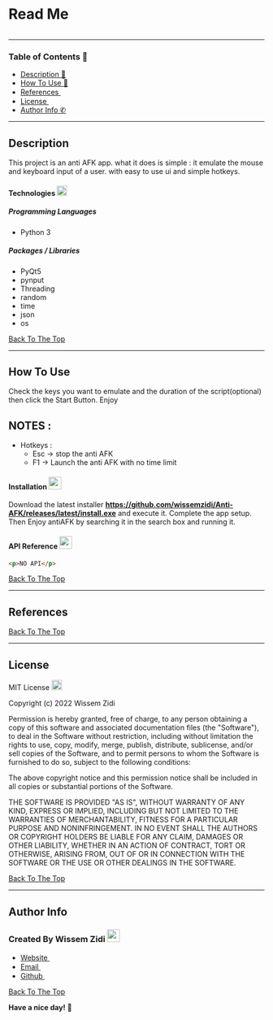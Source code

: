 # Read Me

<!-- ## [👀 Live-Server](https://.netlify.app) -->

<img src="./preview.png" alt="">

---

### Table of Contents 👋

- [Description 📄](#description)
- [How To Use 📙](#how-to-use)
- [References <img src="https://github.com/Wissem-Zidi/icons/blob/main/reference.svg" height="15" alt="">](#references)
- [License <img src="https://github.com/Wissem-Zidi/icons/blob/main/licence.svg" height="15" alt="">](#license)
- [Author Info ✆](#author-info)

---

## Description

This project is an anti AFK app.
what it does is simple :
    it emulate the mouse and keyboard input of a user.
with easy to use ui and simple hotkeys.

#### Technologies <img src="https://github.com/Wissem-Zidi/icons/blob/main/technologies.svg" alt="🛠️" height="20">

##### Programming Languages
- Python 3
##### Packages / Libraries
- PyQt5
- pynput
- Threading
- random
- time
- json
- os

[Back To The Top](#read-me)

---

## How To Use

Check the keys you want to emulate and the duration of the script(optional) then click the Start Button.
Enjoy

## NOTES : 
- Hotkeys :
    - Esc -> stop the anti AFK
    - F1 -> Launch the anti AFK with no time limit

#### Installation <img src="https://github.com/Wissem-Zidi/icons/blob/main/settings.svg" alt="" height="25">

<!-- Download the latest installer **https://github.com/wissemzidi/Anti-AFK/releases/latest** and execute it. -->
Download the latest installer **https://github.com/wissemzidi/Anti-AFK/releases/latest/install.exe** and execute it.
Complete the app setup.
Then Enjoy antiAFK by searching it in the search box and running it.

#### API Reference <img src="https://github.com/Wissem-Zidi/icons/blob/main/api.svg" alt="" height="25">

```html
<p>NO API</p>
```

[Back To The Top](#read-me)

---

## References

[Back To The Top](#read-me)

---

## License

MIT License <img src="https://github.com/Wissem-Zidi/icons/blob/main/licence.svg" height="20" alt="">

Copyright (c) 2022 Wissem Zidi

Permission is hereby granted, free of charge, to any person obtaining a copy
of this software and associated documentation files (the "Software"), to deal
in the Software without restriction, including without limitation the rights
to use, copy, modify, merge, publish, distribute, sublicense, and/or sell
copies of the Software, and to permit persons to whom the Software is
furnished to do so, subject to the following conditions:

The above copyright notice and this permission notice shall be included in all
copies or substantial portions of the Software.

THE SOFTWARE IS PROVIDED "AS IS", WITHOUT WARRANTY OF ANY KIND, EXPRESS OR
IMPLIED, INCLUDING BUT NOT LIMITED TO THE WARRANTIES OF MERCHANTABILITY,
FITNESS FOR A PARTICULAR PURPOSE AND NONINFRINGEMENT. IN NO EVENT SHALL THE
AUTHORS OR COPYRIGHT HOLDERS BE LIABLE FOR ANY CLAIM, DAMAGES OR OTHER
LIABILITY, WHETHER IN AN ACTION OF CONTRACT, TORT OR OTHERWISE, ARISING FROM,
OUT OF OR IN CONNECTION WITH THE SOFTWARE OR THE USE OR OTHER DEALINGS IN THE
SOFTWARE.

[Back To The Top](#read-me)

---

## Author Info

### Created By Wissem Zidi <img src="https://github.com/wissemzidi/icons/blob/main/wissem-zidi-logo.jpg" alt="" height="25">

- [Website <img src="https://github.com/Wissem-Zidi/icons/blob/main/home.svg" alt="" height="15">](https://wissem-zidi-ofc.netlify.com)
- [Email <img src="https://github.com/Wissem-Zidi/icons/blob/main/Email.svg" alt="" height="15">](https://mail.google.com/mail/u/0/?fs=1&tf=cm&source=mailto&to=wissem.zidi.contact@gmail.com)
- [Github <img src="https://github.com/Wissem-Zidi/icons/blob/main/github.svg" alt="" height="15">](https://github.com/wissemzidi/)

[Back To The Top](#read-me)

**Have a nice day!** 🚀
